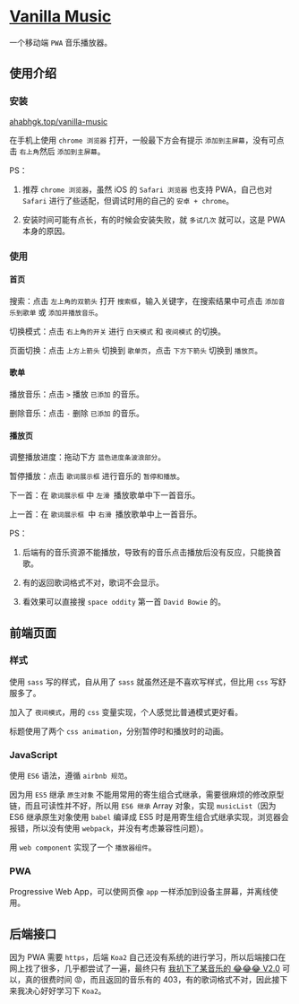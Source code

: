 # [Vanilla Music](https://ahabhgk.top/vanilla-music/)

一个移动端 `PWA` 音乐播放器。

## 使用介绍

### 安装

[ahabhgk.top/vanilla-music](ahabhgk.top/vanilla-music)

在手机上使用 `chrome 浏览器` 打开，一般最下方会有提示 `添加到主屏幕`，没有可点击 `右上角`然后 `添加到主屏幕`。

PS：

1. 推荐 `chrome 浏览器`，虽然 iOS 的 `Safari 浏览器` 也支持 PWA，自己也对 `Safari` 进行了些适配，但调试时用的自己的 `安卓 + chrome`。

2. 安装时间可能有点长，有的时候会安装失败，就 `多试几次` 就可以，这是 PWA 本身的原因。

### 使用

#### 首页

搜索：点击 `左上角的双箭头` 打开 `搜索框`，输入关键字，在搜索结果中可点击 `添加音乐到歌单` 或 `添加并播放音乐`。

切换模式：点击 `右上角的开关` 进行 `白天模式` 和 `夜间模式` 的切换。

页面切换：点击 `上方上箭头` 切换到 `歌单页`，点击 `下方下箭头` 切换到 `播放页`。

#### 歌单

播放音乐：点击 `>` 播放 `已添加` 的音乐。

删除音乐：点击 `-` 删除 `已添加` 的音乐。

#### 播放页

调整播放进度：拖动下方 `蓝色进度条波浪部分`。

暂停播放：点击 `歌词展示框` 进行音乐的 `暂停和播放`。

下一首：在 `歌词展示框` 中 `左滑 `播放歌单中下一首音乐。

上一首：在 `歌词展示框 `中 `右滑 `播放歌单中上一首音乐。

PS：

1. 后端有的音乐资源不能播放，导致有的音乐点击播放后没有反应，只能换首歌。

2. 有的返回歌词格式不对，歌词不会显示。

3. 看效果可以直接搜 `space oddity` 第一首 `David Bowie` 的。

## 前端页面

### 样式

使用 `sass` 写的样式，自从用了 `sass` 就虽然还是不喜欢写样式，但比用 `css` 写舒服多了。

加入了 `夜间模式`，用的 `css` 变量实现，个人感觉比普通模式更好看。

标题使用了两个 `css animation`，分别暂停时和播放时的动画。

### JavaScript

使用 `ES6` 语法，遵循 `airbnb 规范`。

因为用 `ES5` 继承 `原生对象` 不能用常用的寄生组合式继承，需要很麻烦的修改原型链，而且可读性并不好，所以用 `ES6 继承` Array 对象，实现 `musicList`（因为 ES6 继承原生对象使用 `babel` 编译成 ES5 时是用寄生组合式继承实现，浏览器会报错，所以没有使用 `webpack`，并没有考虑兼容性问题）。

用 `web component` 实现了一个 `播放器组件`。

### PWA

Progressive Web App，可以使网页像 `app` 一样添加到设备主屏幕，并离线使用。

## 后端接口

因为 PWA 需要 `https`，后端 `Koa2` 自己还没有系统的进行学习，所以后端接口在网上找了很多，几乎都尝试了一遍，最终只有 [我扒下了某音乐的 😂😂😂 V2.0](https://juejin.im/post/5c372e31518825253208edf2) 可以，真的很费时间 😡，而且返回的音乐有的 403，有的歌词格式不对，因此接下来我决心好好学习下 `Koa2`。
